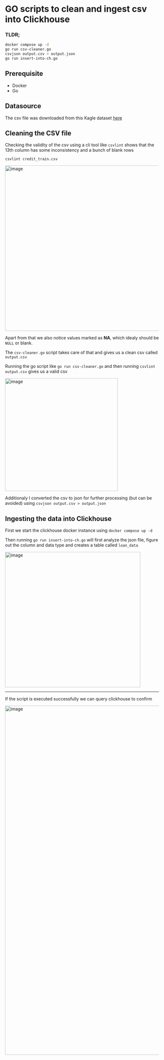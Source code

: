 # GO scripts to clean and ingest csv into Clickhouse

### TLDR;

```bash
docker compose up -d
go run csv-cleaner.go
csvjson output.csv > output.json
go run insert-into-ch.go
```

## Prerequisite
- Docker
- Go

## Datasource

The csv file was downloaded from this Kagle dataset [here](https://www.kaggle.com/datasets/zaurbegiev/my-dataset/data?select=credit_train.csv)

## Cleaning the CSV file

Checking the validity of the csv using a cli tool like `csvlint` shows that the 13th column has some inconsistency and a bunch of blank rows

`csvlint credit_train.csv`

<img width="541" alt="image" src="https://github.com/user-attachments/assets/764b9ba0-2eed-4eef-8099-15aad7e17399" />

Apart from that we also notice values marked as **NA**, which idealy should be `NULL` or blank.

The `csv-cleaner.go` script takes care of that and gives us a clean csv called `output.csv`

Running the go script like `go run csv-cleaner.go` and then running `csvlint output.csv` gives us a valid csv 

<img width="369" alt="image" src="https://github.com/user-attachments/assets/8111705e-ca0a-4596-a376-299640eabfab" />

Additionaly I converted the csv to json for further processing (but can be avoided) using `csvjson output.csv > output.json`

## Ingesting the data into Clickhouse

First we start the clickhouse docker instance using `docker compose up -d`

Then running `go run insert-into-ch.go` will first analyze the json file, figure out the column and data type and creates a table called `loan_data`

<img width="443" alt="image" src="https://github.com/user-attachments/assets/4f8539d1-33d6-426e-ab8b-72051f877328" />  

---

If the script is executed successfully we can query clickhouse to confirm

<img width="1142" alt="image" src="https://github.com/user-attachments/assets/53ace5ac-8664-42a2-9a8c-b26183294613" />

